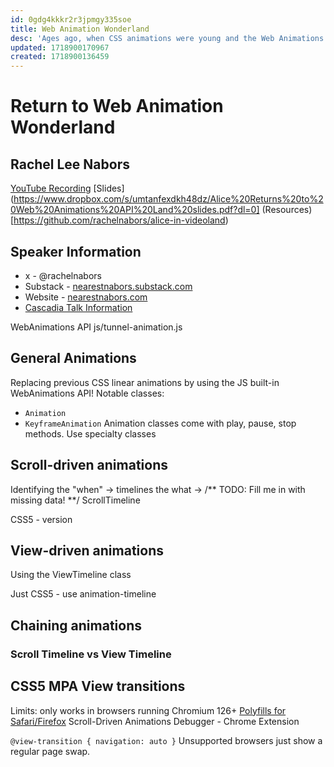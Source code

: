 ```yaml
---
id: 0gdg4kkkr2r3jpmgy335soe
title: Web Animation Wonderland
desc: 'Ages ago, when CSS animations were young and the Web Animations API had yet to ship in all browsers, before the time of JavaScript frameworks when JQuery could still be found on job postings, Rachel Nabors made a series of interactive, hand drawn Alice in Wonderland storybooks using polyfills and some clever hacks. Today, jump down the rabbit hole again with brand new CSS and Web APIs that bring your wildest dreams to life. Join Alice, Rachel, and the Hipster White Rabbit as they refactor Alice in Web Animation Land.'
updated: 1718900170967
created: 1718900136459
---
```

# Return to Web Animation Wonderland
## Rachel Lee Nabors
[YouTube Recording](https://www.youtube.com/watch?v=CtLbO0UCYLc)
[Slides](https://www.dropbox.com/s/umtanfexdkh48dz/Alice%20Returns%20to%20Web%20Animations%20API%20Land%20slides.pdf?dl=0]
(Resources)[https://github.com/rachelnabors/alice-in-videoland)


## Speaker Information
- x - @rachelnabors
- Substack - [nearestnabors.substack.com](nearestnabors.substack.com)
- Website - [nearestnabors.com](nearestnabors.com)
- [Cascadia Talk Information](https://cascadiajs.com/2024/talks/return-to-web-animation-wonderland)

WebAnimations API
js/tunnel-animation.js

## General Animations
Replacing previous CSS linear animations by using the JS built-in WebAnimations API!
Notable classes:
- `Animation`
- `KeyframeAnimation`
Animation classes come with play, pause, stop methods.
Use specialty classes 

## Scroll-driven animations
Identifying the "when" -> timelines
the what -> /** TODO: Fill me in with missing data! **/ 
ScrollTimeline

CSS5 - version

## View-driven animations
Using the ViewTimeline class

Just CSS5 - use animation-timeline

## Chaining animations
### Scroll Timeline vs View Timeline


## CSS5 MPA View transitions
Limits: only works in browsers running Chromium 126+
[Polyfills for Safari/Firefox](github.com/flackr/scroll-timeline)
Scroll-Driven Animations Debugger - Chrome Extension

`` @view-transition { navigation: auto } ``
Unsupported browsers just show a regular page swap.